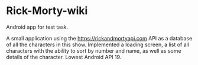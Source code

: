 # Rick-Morty-wiki

Android app for test task.

A small application using the https://rickandmortyapi.com API as a database of all the characters in this show.
Implemented a loading screen, a list of all characters with the ability to sort by number and name, as well as some details of the character.
Lowest Android API 19. 
